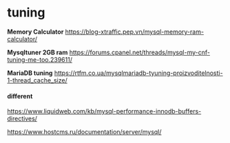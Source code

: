tuning
======
**Memory Calculator**
https://blog-xtraffic.pep.vn/mysql-memory-ram-calculator/

**Mysqltuner 2GB ram** 
https://forums.cpanel.net/threads/mysql-my-cnf-tuning-me-too.239611/

**MariaDB tuning** https://rtfm.co.ua/mysqlmariadb-tyuning-proizvoditelnosti-1-thread_cache_size/

#### different
<https://www.liquidweb.com/kb/mysql-performance-innodb-buffers-directives/>

<https://www.hostcms.ru/documentation/server/mysql/>